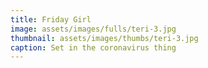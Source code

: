 ```yaml
---
title: Friday Girl
image: assets/images/fulls/teri-3.jpg
thumbnail: assets/images/thumbs/teri-3.jpg
caption: Set in the coronavirus thing
---
```

